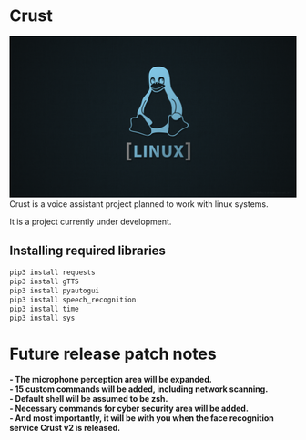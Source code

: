 # Crust
![Alt Text](linux.png)
Crust is a voice assistant project planned to work with linux systems.


It is a project currently under development.

<h2>Installing required libraries</h2>

```
pip3 install requests
pip3 install gTTS
pip3 install pyautogui
pip3 install speech_recognition
pip3 install time
pip3 install sys
```
<h1>Future release patch notes</h1>

**- The microphone perception area will be expanded.**
<br>
**- 15 custom commands will be added, including network scanning.**
<br>
**- Default shell will be assumed to be zsh.**
<br>
**- Necessary commands for cyber security area will be added.**
<br>
**- And most importantly, it will be with you when the face recognition service Crust v2 is released.**
